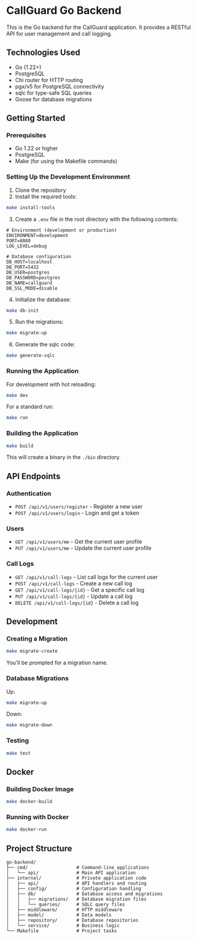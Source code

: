# CallGuard Go Backend

This is the Go backend for the CallGuard application. It provides a RESTful API for user management and call logging.

## Technologies Used

- Go (1.22+)
- PostgreSQL
- Chi router for HTTP routing
- pgx/v5 for PostgreSQL connectivity
- sqlc for type-safe SQL queries
- Goose for database migrations

## Getting Started

### Prerequisites

- Go 1.22 or higher
- PostgreSQL
- Make (for using the Makefile commands)

### Setting Up the Development Environment

1. Clone the repository
2. Install the required tools:

```bash
make install-tools
```

3. Create a `.env` file in the root directory with the following contents:

```env
# Environment (development or production)
ENVIRONMENT=development
PORT=8080
LOG_LEVEL=debug

# Database configuration
DB_HOST=localhost
DB_PORT=5432
DB_USER=postgres
DB_PASSWORD=postgres
DB_NAME=callguard
DB_SSL_MODE=disable
```

4. Initialize the database:

```bash
make db-init
```

5. Run the migrations:

```bash
make migrate-up
```

6. Generate the sqlc code:

```bash
make generate-sqlc
```

### Running the Application

For development with hot reloading:

```bash
make dev
```

For a standard run:

```bash
make run
```

### Building the Application

```bash
make build
```

This will create a binary in the `./bin` directory.

## API Endpoints

### Authentication

- `POST /api/v1/users/register` - Register a new user
- `POST /api/v1/users/login` - Login and get a token

### Users

- `GET /api/v1/users/me` - Get the current user profile
- `PUT /api/v1/users/me` - Update the current user profile

### Call Logs

- `GET /api/v1/call-logs` - List call logs for the current user
- `POST /api/v1/call-logs` - Create a new call log
- `GET /api/v1/call-logs/{id}` - Get a specific call log
- `PUT /api/v1/call-logs/{id}` - Update a call log
- `DELETE /api/v1/call-logs/{id}` - Delete a call log

## Development

### Creating a Migration

```bash
make migrate-create
```

You'll be prompted for a migration name.

### Database Migrations

Up:

```bash
make migrate-up
```

Down:

```bash
make migrate-down
```

### Testing

```bash
make test
```

## Docker

### Building Docker Image

```bash
make docker-build
```

### Running with Docker

```bash
make docker-run
```

## Project Structure

```
go-backend/
├── cmd/                  # Command-line applications
│   └── api/              # Main API application
├── internal/             # Private application code
│   ├── api/              # API handlers and routing
│   ├── config/           # Configuration handling
│   ├── db/               # Database access and migrations
│   │   ├── migrations/   # Database migration files
│   │   └── queries/      # SQLC query files
│   ├── middleware/       # HTTP middleware
│   ├── model/            # Data models
│   ├── repository/       # Database repositories
│   └── service/          # Business logic
└── Makefile              # Project tasks
``` 